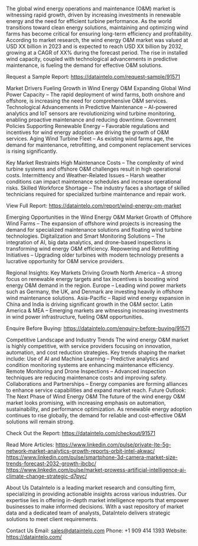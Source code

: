 The global wind energy operations and maintenance (O&M) market is witnessing rapid growth, driven by increasing investments in renewable energy and the need for efficient turbine performance. As the world transitions toward clean energy solutions, maintaining and optimizing wind farms has become critical for ensuring long-term efficiency and profitability.
According to market research, the wind energy O&M market was valued at USD XX billion in 2023 and is expected to reach USD XX billion by 2032, growing at a CAGR of XX% during the forecast period. The rise in installed wind capacity, coupled with technological advancements in predictive maintenance, is fueling the demand for effective O&M solutions.

Request a Sample Report: https://dataintelo.com/request-sample/91571

Market Drivers Fueling Growth in Wind Energy O&M
Expanding Global Wind Power Capacity – The rapid deployment of wind farms, both onshore and offshore, is increasing the need for comprehensive O&M services.
Technological Advancements in Predictive Maintenance – AI-powered analytics and IoT sensors are revolutionizing wind turbine monitoring, enabling proactive maintenance and reducing downtime.
Government Policies Supporting Renewable Energy – Favorable regulations and incentives for wind energy adoption are driving the growth of O&M services.
Aging Wind Turbine Fleet – As existing wind farms age, the demand for maintenance, retrofitting, and component replacement services is rising significantly.

Key Market Restraints
High Maintenance Costs – The complexity of wind turbine systems and offshore O&M challenges result in high operational costs.
Intermittency and Weather-Related Issues – Harsh weather conditions can impact maintenance schedules and increase operational risks.
Skilled Workforce Shortage – The industry faces a shortage of skilled technicians required for specialized turbine maintenance and repair work.

View Full Report: https://dataintelo.com/report/wind-energy-om-market

Emerging Opportunities in the Wind Energy O&M Market
Growth of Offshore Wind Farms – The expansion of offshore wind projects is increasing the demand for specialized maintenance solutions and floating wind turbine technologies.
Digitalization and Smart Monitoring Solutions – The integration of AI, big data analytics, and drone-based inspections is transforming wind energy O&M efficiency.
Repowering and Retrofitting Initiatives – Upgrading older turbines with modern technology presents a lucrative opportunity for O&M service providers.

Regional Insights: Key Markets Driving Growth
North America – A strong focus on renewable energy targets and tax incentives is boosting wind energy O&M demand in the region.
Europe – Leading wind power markets such as Germany, the UK, and Denmark are investing heavily in offshore wind maintenance solutions.
Asia-Pacific – Rapid wind energy expansion in China and India is driving significant growth in the O&M sector.
Latin America & MEA – Emerging markets are witnessing increasing investments in wind power infrastructure, fueling O&M opportunities.

Enquire Before Buying: https://dataintelo.com/enquiry-before-buying/91571

Competitive Landscape and Industry Trends
The wind energy O&M market is highly competitive, with service providers focusing on innovation, automation, and cost reduction strategies. Key trends shaping the market include:
Use of AI and Machine Learning – Predictive analytics and condition monitoring systems are enhancing maintenance efficiency.
Remote Monitoring and Drone Inspections – Advanced inspection techniques are reducing maintenance costs and improving safety.
Collaborations and Partnerships – Energy companies are forming alliances to enhance service capabilities and expand market reach.
Future Outlook: The Next Phase of Wind Energy O&M
The future of the wind energy O&M market looks promising, with increasing emphasis on automation, sustainability, and performance optimization. As renewable energy adoption continues to rise globally, the demand for reliable and cost-effective O&M solutions will remain strong.

Check Out the Report: https://dataintelo.com/checkout/91571

Read More Articles: 
https://www.linkedin.com/pulse/private-lte-5g-network-market-analytics-growth-reports-orbit-intel-akwac/
https://www.linkedin.com/pulse/smartphone-3d-camera-market-size-trends-forecast-2032-growth-ibcbc/
https://www.linkedin.com/pulse/market-prowess-artificial-intelligence-ai-climate-change-strategic-d7pyc/

About Us
DataIntelo is a leading market research and consulting firm, specializing in providing actionable insights across various industries. Our expertise lies in offering in-depth market intelligence reports that empower businesses to make informed decisions. With a vast repository of market data and a dedicated team of analysts, DataIntelo delivers strategic solutions to meet client requirements.

Contact Us
Email: sales@dataintelo.com
Phone: +1 909 414 1393
Website: https://dataintelo.com/
 

